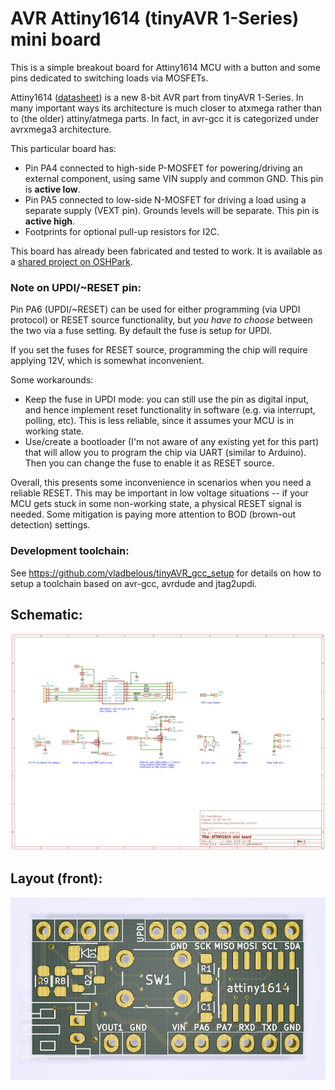 # AVR Attiny1614 (tinyAVR 1-Series) mini board

This is a simple breakout board for Attiny1614 MCU with a button and some pins dedicated to switching loads via MOSFETs.

Attiny1614 ([datasheet](http://ww1.microchip.com/downloads/en/DeviceDoc/ATtiny1614-data-sheet-40001995A.pdf)) is a new 8-bit AVR part from tinyAVR 1-Series.
In many important ways its architecture is much closer to atxmega rather than to (the older) attiny/atmega parts.
In fact, in avr-gcc it is categorized under avrxmega3 architecture.

This particular board has:
* Pin PA4 connected to high-side P-MOSFET for powering/driving an external component, using same VIN supply and common GND. This pin is **active low**.
* Pin PA5  connected to low-side N-MOSFET for driving a load using a separate supply (VEXT pin). Grounds levels will be separate. This pin is **active high**.
* Footprints for optional pull-up resistors for I2C.

This board has already been fabricated and tested to work.
It is available as a [shared project on OSHPark](https://oshpark.com/shared_projects/I7XN0JuT).

### Note on UPDI/~RESET pin:
Pin PA6 (UPDI/~RESET) can be used for either programming (via UPDI protocol) or RESET source functionality, but *you have to choose* between the two via a fuse setting. By default the fuse is setup for UPDI.

If you set the fuses for RESET source, programming the chip will require applying 12V, which is somewhat inconvenient.

Some workarounds:
* Keep the fuse in UPDI mode: you can still use the pin as digital input, and hence implement reset functionality in software (e.g. via interrupt, polling, etc). This is less reliable, since it assumes your MCU is in working state.
* Use/create a bootloader (I'm not aware of any existing yet for this part) that will allow you to program the chip via UART (similar to Arduino). Then you can change the fuse to enable it as RESET source.

Overall, this presents some inconvenience in scenarios when you need a reliable RESET.
This may be important in low voltage situations -- if your MCU gets stuck in some non-working state, a physical RESET signal is needed. Some mitigation is paying more attention to BOD (brown-out detection) settings.

### Development toolchain:
See https://github.com/vladbelous/tinyAVR_gcc_setup for details on how to setup a toolchain based on avr-gcc, avrdude and jtag2updi.

## Schematic:
![schematic](img/schematic.png)

## Layout (front):
![layout](img/pcb_layout.png)
